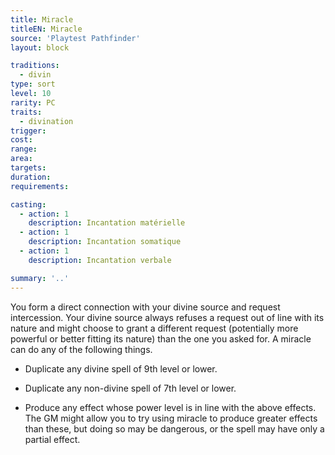 ```yaml
---
title: Miracle
titleEN: Miracle
source: 'Playtest Pathfinder'
layout: block

traditions:
  - divin
type: sort
level: 10
rarity: PC
traits:
  - divination
trigger: 
cost: 
range: 
area: 
targets: 
duration: 
requirements: 

casting:
  - action: 1
    description: Incantation matérielle
  - action: 1
    description: Incantation somatique
  - action: 1
    description: Incantation verbale

summary: '..'
---
```

You form a direct connection with your divine source and request intercession. Your divine source always refuses a request out of line with its nature and might choose to grant a different request (potentially more powerful or better fitting its nature) than the one you asked for. A miracle can do any of the following things.

- Duplicate any divine spell of 9th level or lower.

- Duplicate any non-divine spell of 7th level or lower.

- Produce any effect whose power level is in line with the above effects. The GM might allow you to try using miracle to produce greater effects than these, but doing so may be dangerous, or the spell may have only a partial effect.